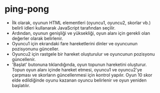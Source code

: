 # ping-pong

- İlk olarak, oyunun HTML elementleri (oyuncu1, oyuncu2, skorlar vb.) belirli idleri kullanarak JavaScript tarafından seçilir.
- Ardından, oyunun genişliği ve yüksekliği, oyun alanı için gerekli olan değerler olarak belirlenir.
- Oyuncu1 için ekrandaki fare hareketlerini dinler ve oyuncunun pozisyonunu günceller.
- Oyuncu2 için rastgele bir hareket oluşturulur ve oyuncunun pozisyonu güncellenir.
- 'Başlat' butonuna tıklandığında, oyun topunun hareketini oluşturur. Topun oyun alanı içinde hareket etmesi, oyuncu1 ve oyuncu2'ye çarpması ve skorların güncellenmesi için kontrol yapılır. Oyun 10 skor elde edildiğinde oyunu kazanan oyuncu belirlenir ve oyun yeniden başlatılır.
